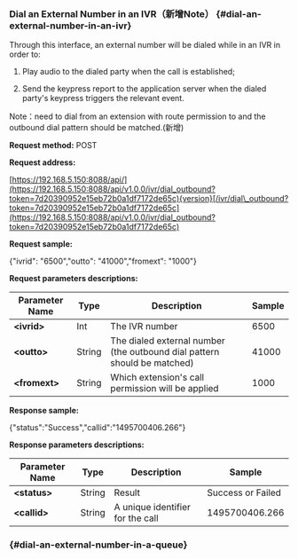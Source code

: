 ### Dial an External Number in an IVR（新增Note） {#dial-an-external-number-in-an-ivr}

Through this interface, an external number will be dialed while in an IVR in order to:

1. Play audio to the dialed party when the call is established;

2. Send the keypress report to the application server when the dialed party's keypress triggers the relevant event.

Note：need to dial from an extension with route permission to and the outbound dial pattern should be matched.\(新增\)

**Request method:** POST

**Request address:**

[https://192.168.5.150:8088/api/](https://192.168.5.150:8088/api/v1.0.0/ivr/dial_outbound?token=7d20390952e15eb72b0a1df7172de65c){version}[/ivr/dial\_outbound?token=7d20390952e15eb72b0a1df7172de65c](https://192.168.5.150:8088/api/v1.0.0/ivr/dial_outbound?token=7d20390952e15eb72b0a1df7172de65c)

**Request sample:**

{"ivrid": "6500","outto": "41000","fromext": "1000"}

**Request parameters descriptions:**

| **Parameter Name** | **Type** | **Description** | **Sample** |
| --- | --- | --- | --- |
| **&lt;ivrid&gt;** | Int | The IVR number | 6500 |
| **&lt;outto&gt;** | String | The dialed external number \(the outbound dial pattern should be matched\) | 41000 |
| **&lt;fromext&gt;** | String | Which extension's call permission will be applied | 1000 |

**Response sample:**

{"status":"Success","callid":"1495700406.266"}

**Response parameters descriptions:**

| **Parameter Name** | **Type** | **Description** | **Sample** |
| --- | --- | --- | --- |
| **&lt;status&gt;** | String | Result | Success or Failed |
| **&lt;callid&gt;** | String | A unique identifier for the call | 1495700406.266 |

###  {#dial-an-external-number-in-a-queue}



